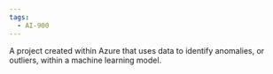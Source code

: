 ```yaml
---
tags:
  - AI-900
---
```

A project created within Azure that uses data to identify anomalies, or outliers, within a machine learning model.